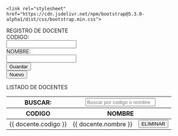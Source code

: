 <!DOCTYPE html>
<html lang="en">
<head>
    <meta charset="UTF-8">
    <meta http-equiv="X-UA-Compatible" content="IE=edge">
    <meta name="viewport" content="width=device-width, initial-scale=1.0">
    <title>Mi Pagina Web</title>

    <link rel="stylesheet" href="https://cdn.jsdelivr.net/npm/bootstrap@5.3.0-alpha1/dist/css/bootstrap.min.css">
</head>
<body>
    <div class="container" id="app">
        <div class="row">
            <div class="col-12 col-md-6">
                <div class="card">
                    <div class="card-header">REGISTRO DE DOCENTE</div>
                    <div class="card-body">
                        <form id="frmDocente" @reset.prevent="nuevoDocente" v-on:submit.prevent="guardarDocente">
                            <div class="row p-1">
                                <div class="col-3 col-md-2">
                                    <label for="txtCodigoDocente">CODIGO:</label>
                                </div>
                                <div class="col-3 col-md-3">
                                    <input required pattern="[0-9]{3}" 
                                        title="Ingrese un codigo de docente de 3 digitos"
                                            v-model="docente.codigo" type="text" class="form-control" name="txtCodigoDocente" id="txtCodigoDocente">
                                </div>
                            </div>
                            <div class="row p-1">
                                <div class="col-3 col-md-2">
                                    <label for="txtNombreDocente">NOMBRE:</label>
                                </div>
                                <div class="col-9 col-md-6">
                                    <input required pattern="[A-Za-zÑñáéíóú ]{3,75}"
                                        v-model="docente.nombre" type="text" class="form-control" name="txtNombreDocente" id="txtNombreDocente">
                                </div>
                            </div>
                            <div class="row p-1">
                                <div class="col-3 col-md-3">
                                    <input class="btn btn-primary" type="submit" 
                                        value="Guardar">
                                </div>
                                <div class="col-3 col-md-3">
                                    <input class="btn btn-warning" type="reset" value="Nuevo">
                                </div>
                            </div>
                        </form>
                    </div>
                </div>
            </div>
            <div class="col-12 col-md-6">
                <div class="card">
                    <div class="card-header">LISTADO DE DOCENTES</div>
                    <div class="card-body">
                        <table class="table table-bordered table-hover">
                            <thead>
                                <tr>
                                    <th>BUSCAR:</th>
                                    <th colspan="2"><input type="text" class="form-control" v-model="buscar"
                                        @keyup="listarDocentes()"
                                        placeholder="Buscar por codigo o nombre"></th>
                                </tr>
                                <tr>
                                    <th>CODIGO</th>
                                    <th colspan="2">NOMBRE</th>
                                </tr>
                            </thead>
                            <tbody>
                                <tr v-for="docente in docentes" :key="docente.idDocente" @click="modificarDocente(docente)" >
                                    <td>{{ docente.codigo }}</td>
                                    <td>{{ docente.nombre }}</td>
                                    <td><button class="btn btn-danger" @click="eliminarDocente(docente)">ELIMINAR</button></td>
                                </tr>
                            </tbody>
                        </table>
                    </div>
                </div>
            </div>
        </div>
    </div>
    <script src="https://unpkg.com/vue@3/dist/vue.global.js"></script>
    <script src="https://cdn.jsdelivr.net/npm/bootstrap@5.3.0-alpha1/dist/js/bootstrap.bundle.min.js"></script>
    <script>
         const { createApp } = Vue;
        createApp({
            data() {
                return {
                    db:'',
                    accion:'nuevo',
                    buscar: '',
                    docentes: [],
                    docente:{
                        idDocente : '',
                        codigo : '',
                        nombre : '',
                    }
                }
            },
            methods:{
                guardarDocente(){
                    let store = this.abrirStore('tbldocentes', 'readwrite');
                    if(this.accion==='nuevo'){
                        this.docente.idDocente = new Date().getTime().toString(16);
                    }
                    store.put( JSON.parse(JSON.stringify(this.docente) ) );
                    this.listarDocentes();
                    this.nuevoDocente();
                },
                eliminarDocente(docente){
                    if( confirm(`Esta seguro de eliminar a ${docente.nombre}?`) ){
                        let store = this.abrirStore('tbldocentes', 'readwrite'),
                            req = store.delete(docente.idDocente);
                        req.onsuccess = resp=>{
                            this.listarDocentes();
                        };
                    }
                },
                nuevoDocente(){
                    this.accion = 'nuevo';
                    this.docente.idDocente = '';
                    this.docente.codigo = '';
                    this.docente.nombre = '';
                },
                modificarDocente(docente){
                    this.accion = 'modificar';
                    this.docente = docente;
                },
                listarDocentes(){
                    let store = this.abrirStore('tbldocentes', 'readonly'),
                        data = store.getAll();
                    data.onsuccess = resp=>{
                        this.docentes = data.result
                            .filter(docente=>docente.nombre.toLowerCase().indexOf(this.buscar.toLowerCase())>-1 ||
                                docente.codigo.indexOf(this.buscar)>-1);
                    };
                },
                abrirStore(store, modo){
                    let tx = this.db.transaction(store, modo); //modo = readonly || writeonly
                    return tx.objectStore(store);
                },
                abrirBD(){
                    let indexDB = indexedDB.open('db_sistema_academico',1);
                    indexDB.onupgradeneeded=e=>{
                        let req = e.target.result,
                            tbldocente = req.createObjectStore('tbldocentes', {keyPath:'idDocente'}),
                            tblalumno = req.createObjectStore('tblalumnos',{keyPath:'idAlumno'}),
                            tblmateria = req.createObjectStore('tblmaterias',{keyPath:'idMateria'});

                        tbldocente.createIndex('idDocente', 'idDocente', {unique:true});
                        tblalumno.createIndex('idAlumno', 'idAlumno', {unique:true});
                        tblmateria.createIndex('idMateria', 'idMateria', {unique:true});
                    };
                    indexDB.onsuccess= e=>{
                        this.db = e.target.result;
                        this.listarDocentes();
                    };
                    indexDB.onerror= e=>{
                        console.error( e );
                    };
                },
            },
            created(){
                this.abrirBD();
            }
        }).mount('#app');
    </script>
</body>
</html>
